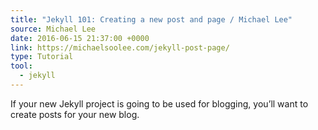 ```yaml
---
title: "Jekyll 101: Creating a new post and page / Michael Lee"
source: Michael Lee
date: 2016-06-15 21:37:00 +0000
link: https://michaelsoolee.com/jekyll-post-page/
type: Tutorial
tool:
  - jekyll
---
```

If your new Jekyll project is going to be used for blogging, you’ll want to create posts for your new blog.





